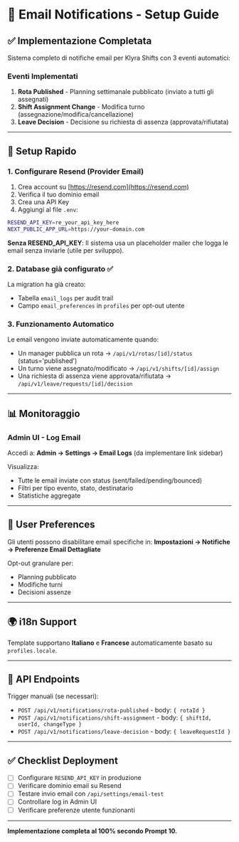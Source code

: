 # 📧 Email Notifications - Setup Guide

## ✅ Implementazione Completata

Sistema completo di notifiche email per Klyra Shifts con 3 eventi automatici:

### Eventi Implementati
1. **Rota Published** - Planning settimanale pubblicato (inviato a tutti gli assegnati)
2. **Shift Assignment Change** - Modifica turno (assegnazione/modifica/cancellazione)
3. **Leave Decision** - Decisione su richiesta di assenza (approvata/rifiutata)

---

## 🚀 Setup Rapido

### 1. Configurare Resend (Provider Email)

1. Crea account su [https://resend.com](https://resend.com)
2. Verifica il tuo dominio email
3. Crea una API Key
4. Aggiungi al file `.env`:

```bash
RESEND_API_KEY=re_your_api_key_here
NEXT_PUBLIC_APP_URL=https://your-domain.com
```

**Senza RESEND_API_KEY**: Il sistema usa un placeholder mailer che logga le email senza inviarle (utile per sviluppo).

### 2. Database già configurato ✅

La migration ha già creato:
- Tabella `email_logs` per audit trail
- Campo `email_preferences` in `profiles` per opt-out utente

### 3. Funzionamento Automatico

Le email vengono inviate automaticamente quando:
- Un manager pubblica un rota → `/api/v1/rotas/[id]/status` (status='published')
- Un turno viene assegnato/modificato → `/api/v1/shifts/[id]/assign`
- Una richiesta di assenza viene approvata/rifiutata → `/api/v1/leave/requests/[id]/decision`

---

## 📊 Monitoraggio

### Admin UI - Log Email
Accedi a: **Admin → Settings → Email Logs** (da implementare link sidebar)

Visualizza:
- Tutte le email inviate con status (sent/failed/pending/bounced)
- Filtri per tipo evento, stato, destinatario
- Statistiche aggregate

---

## 🎯 User Preferences

Gli utenti possono disabilitare email specifiche in:
**Impostazioni → Notifiche → Preferenze Email Dettagliate**

Opt-out granulare per:
- Planning pubblicato
- Modifiche turni  
- Decisioni assenze

---

## 🌍 i18n Support

Template supportano **Italiano** e **Francese** automaticamente basato su `profiles.locale`.

---

## 🔧 API Endpoints

Trigger manuali (se necessari):
- `POST /api/v1/notifications/rota-published` - body: `{ rotaId }`
- `POST /api/v1/notifications/shift-assignment` - body: `{ shiftId, userId, changeType }`
- `POST /api/v1/notifications/leave-decision` - body: `{ leaveRequestId }`

---

## ✅ Checklist Deployment

- [ ] Configurare `RESEND_API_KEY` in produzione
- [ ] Verificare dominio email su Resend
- [ ] Testare invio email con `/api/settings/email-test`
- [ ] Controllare log in Admin UI
- [ ] Verificare preferenze utente funzionanti

---

**Implementazione completa al 100% secondo Prompt 10.**
